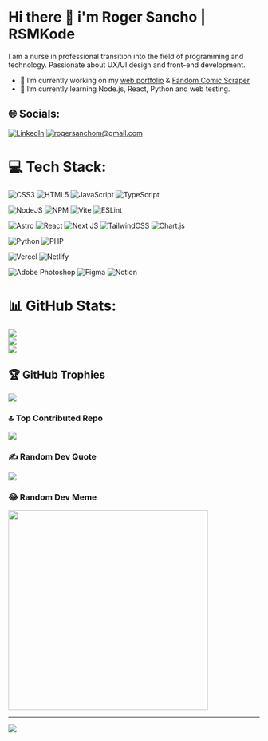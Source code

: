 # Hi there 👋 i'm Roger Sancho | **RSMKode**
I am a nurse in professional transition into the field of programming and technology.
Passionate about UX/UI design and front-end development.
- 🔭 I’m currently working on my [web portfolio](https://github.com/RSMKode/portfolio-dev)  & [Fandom Comic Scraper](https://github.com/RSMKode/fandom-comic-scraper)
- 🌱 I’m currently learning Node.js, React, Python and web testing.
<!--
- 👯 I’m looking to collaborate on ...
- 🤔 I’m looking for help with ...
- 💬 Ask me about ...
- 😄 Pronouns: ...
- ⚡ Fun fact: ...
-->

## 🌐 Socials:
[![LinkedIn](https://img.shields.io/badge/LinkedIn-%230077B5.svg?logo=linkedin&logoColor=white)](https://linkedin.com/in/roger-sancho) 
[![rogersanchom@gmail.com](https://img.shields.io/badge/rogersanchom@gmail.com-red?logo=gmail&logoColor=white)](mailto:rogersanchom@gmail.com) 

# 💻 Tech Stack:
![CSS3](https://img.shields.io/badge/css3-%231572B6.svg?style=flat&logo=css3&logoColor=white) 
![HTML5](https://img.shields.io/badge/html5-%23E34F26.svg?style=flat&logo=html5&logoColor=white) 
![JavaScript](https://img.shields.io/badge/javascript-%23323330.svg?style=flat&logo=javascript&logoColor=%23F7DF1E) 
![TypeScript](https://img.shields.io/badge/typescript-%23007ACC.svg?style=flat&logo=typescript&logoColor=white) 

![NodeJS](https://img.shields.io/badge/node.js-6DA55F?style=flat&logo=node.js&logoColor=white) 
![NPM](https://img.shields.io/badge/NPM-%23CB3837.svg?style=flat&logo=npm&logoColor=white) 
![Vite](https://img.shields.io/badge/vite-%23646CFF.svg?style=flat&logo=vite&logoColor=white) 
![ESLint](https://img.shields.io/badge/ESLint-4B3263?style=flat&logo=eslint&logoColor=white)

![Astro](https://img.shields.io/badge/astro-%232C2052.svg?style=flat&logo=astro&logoColor=white) 
![React](https://img.shields.io/badge/react-%2320232a.svg?style=flat&logo=react&logoColor=%2361DAFB) 
![Next JS](https://img.shields.io/badge/Next-black?style=flat&logo=next.js&logoColor=white)
![TailwindCSS](https://img.shields.io/badge/tailwindcss-%2338B2AC.svg?style=flat&logo=tailwind-css&logoColor=white)
![Chart.js](https://img.shields.io/badge/chart.js-F5788D.svg?style=flat&logo=chart.js&logoColor=white)

![Python](https://img.shields.io/badge/python-3670A0?style=flat&logo=python&logoColor=ffdd54) 
![PHP](https://img.shields.io/badge/php-%23777BB4.svg?style=flat&logo=php&logoColor=white)

![Vercel](https://img.shields.io/badge/vercel-%23000000.svg?style=flat&logo=vercel&logoColor=white) 
![Netlify](https://img.shields.io/badge/netlify-%23000000.svg?style=flat&logo=netlify&logoColor=#00C7B7) 

![Adobe Photoshop](https://img.shields.io/badge/adobe%20photoshop-%2331A8FF.svg?style=flat&logo=adobe%20photoshop&logoColor=white) 
![Figma](https://img.shields.io/badge/figma-%23F24E1E.svg?style=flat&logo=figma&logoColor=white) 
![Notion](https://img.shields.io/badge/Notion-%23000000.svg?style=flat&logo=notion&logoColor=white) 
<!--
![Supabase](https://img.shields.io/badge/Supabase-3ECF8E?style=flat&logo=supabase&logoColor=white)
![SQLite](https://img.shields.io/badge/sqlite-%2307405e.svg?style=flat&logo=sqlite&logoColor=white)
![Storybook](https://img.shields.io/badge/-Storybook-FF4785?style=flat&logo=storybook&logoColor=white)
-->
# 📊 GitHub Stats:
![](https://github-readme-stats.vercel.app/api?username=RSMKode&theme=radical&hide_border=false&include_all_commits=true&count_private=true)<br/>
![](https://github-readme-streak-stats.herokuapp.com/?user=RSMKode&theme=radical&hide_border=false)<br/>
![](https://github-readme-stats.vercel.app/api/top-langs/?username=RSMKode&theme=radical&hide_border=false&include_all_commits=true&count_private=true&layout=compact)

## 🏆 GitHub Trophies
![](https://github-profile-trophy.vercel.app/?username=RSMKode&theme=radical&no-frame=false&no-bg=true&margin-w=4)

### 🔝 Top Contributed Repo
![](https://github-contributor-stats.vercel.app/api?username=RSMKode&limit=5&theme=radical&combine_all_yearly_contributions=true)

### ✍️ Random Dev Quote
![](https://quotes-github-readme.vercel.app/api?type=horizontal&theme=radical)

### 😂 Random Dev Meme
<img src='https://randommeme-five.vercel.app/' style="height: 400px;"/>

---
[![](https://visitcount.itsvg.in/api?id=RSMKode&icon=8&color=4)](https://visitcount.itsvg.in)

<!-- Proudly created with GPRM ( https://gprm.itsvg.in ) -->
